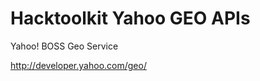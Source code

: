 Hacktoolkit Yahoo GEO APIs
==========================

Yahoo! BOSS Geo Service

<http://developer.yahoo.com/geo/>
